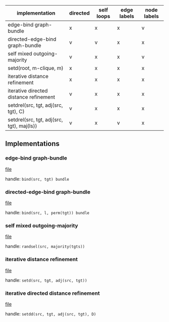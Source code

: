 | implementation                            | directed | self loops | edge labels | node labels |
|-------------------------------------------|----------|------------|-------------|-------------|
| edge-bind graph-bundle                    | x        | x          | x           | v           |
| directed-edge-bind graph-bundle           | v        | v          | x           | x           |
| self mixed outgoing-majority              | v        | x          | x           | v           |
| setd(root, m-clique, m)                   | x        | x          | x           | x           |
| iterative distance refinement             | x        | x          | x           | x           |
| iterative directed distance refinement    | v        | x          | x           | x           |
| setdrel(src, tgt, adj(src, tgt), C)       | v        | x          | x           | x           |
| setdrel(src, tgt, adj(src, tgt), maj(ls)) | v        | x          | v           | x           |

## Implementations

### edge-bind graph-bundle

[file](edgebind_graphbundle.py)

handle: `bind(src, tgt) bundle`

### directed-edge-bind graph-bundle

[file](directededgebind_graphbundle.py)

handle: `bind(src, l, perm(tgt)) bundle`

### self mixed outgoing-majority

[file](self_mixed_outgoingmajority.py)

handle: `randsel(src, majority(tgts))`

### iterative distance refinement

[file](distance.py)

handle: `setd(src, tgt, adj(src, tgt))`

### iterative directed distance refinement

[file](directed_distance.py)

handle: `setdd(src, tgt, adj(src, tgt), D)`
